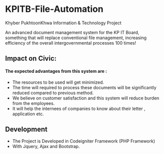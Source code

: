 
# KPITB-File-Automation
Khyber PukhtoonKhwa Information &amp; Technology Project

An advanced document management system for the KP IT Board, something that will replace conventional file management, increasing efficiency of the overall intergovernmental processes 100 times!

## Impact on Civic:

#### The expected advantages from this system are :
- The resources to be used will get minimized.
- The time will required to process these documents will be significantly reduced  compared to previous method.
-	We believe on customer satisfaction and this system will reduce burden from the employees. 
-	It will help the internees of companies to know about their letter , application etc. 

## Development 
- The Project is Developed in Codeigniter Framework (PHP Framework)
- With Jquery, Ajax and Bootstrap.
